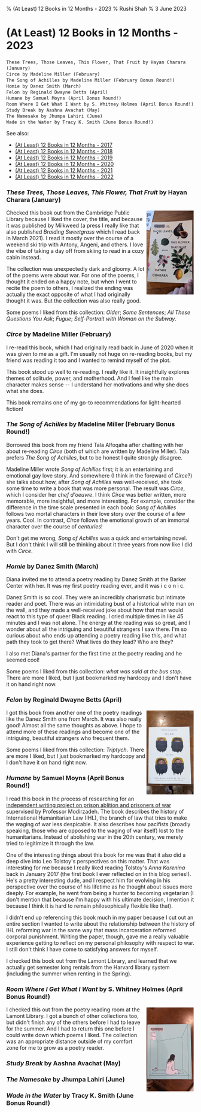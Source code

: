 % (At Least) 12 Books in 12 Months - 2023
% Rushi Shah
% 3 June 2023

<link href="https://afeld.github.io/emoji-css/emoji.css" rel="stylesheet">

# (At Least) 12 Books in 12 Months - 2023

```
These Trees, Those Leaves, This Flower, That Fruit by Hayan Charara (January)
Circe by Madeline Miller (February)
The Song of Achilles by Madeline Miller (February Bonus Round!)
Homie by Danez Smith (March)
Felon by Reginald Dwayne Betts (April)
Humane by Samuel Moyns (April Bonus Round!)
Room Where I Get What I Want by S. Whitney Holmes (April Bonus Round!) 
Study Break by Aashna Avachat (May)
The Namesake by Jhumpa Lahiri (June)
Wade in the Water by Tracy K. Smith (June Bonus Round!)
```

See also:  
 - [(At Least) 12 Books in 12 Months - 2017](12-books-12-months-2017.html)  
 - [(At Least) 12 Books in 12 Months - 2018](12-books-12-months-2018.html)  
 - [(At Least) 12 Books in 12 Months - 2019](12-books-12-months-2019.html)  
 - [(At Least) 12 Books in 12 Months - 2020](12-books-12-months-2020.html)  
 - [(At Least) 12 Books in 12 Months - 2021](12-books-12-months-2021.html)  
 - [(At Least) 12 Books in 12 Months - 2022](12-books-12-months-2022.html)


### *These Trees, Those Leaves, This Flower, That Fruit* by Hayan Charara (January)

<img style="max-width:25%; float:right; margin:3px;" src='../resources/12-books-12-months-2023/these-leaves.jpg' />

Checked this book out from the Cambridge Public Library because I liked the cover, the title, and because it was published by Milkweed (a press I really like that also published *Braiding Sweetgrass* which I read back in March 2021). I read it mostly over the course of a weekend ski trip with Antony, Angeni, and others. I love the vibe of taking a day off from skiing to read in a cozy cabin instead. 

The collection was unexpectedly dark and gloomy. A lot of the poems were about war. For one of the poems, I thought it ended on a happy note, but when I went to recite the poem to others, I realized the ending was actually the exact opposite of what I had originally thought it was. But the collection was also really good. 

Some poems I liked from this collection: *Older*; *Some Sentences*; *All These Questions You Ask*; *Fugue*; *Self-Portrait with Woman on the Subway*. 

### *Circe* by Madeline Miller (February)

I re-read this book, which I had originally read back in June of 2020 when it was given to me as a gift. I'm usually not huge on re-reading books, but my friend was reading it too and I wanted to remind myself of the plot. 

This book stood up well to re-reading. I really like it. It insightfully explores themes of solitude, power, and motherhood. And I feel like the main character makes sense -- I understand her motivations and why she does what she does. 

This book remains one of my go-to recommendations for light-hearted fiction!

### *The Song of Achilles* by Madeline Miller (February Bonus Round!)

Borrowed this book from my friend Tala Alfoqaha after chatting with her about re-reading *Circe* (both of which are written by Madeline Miller). Tala prefers *The Song of Achilles*, but to be honest I quite strongly disagree.

Madeline Miller wrote *Song of Achilles* first; it is an entertaining and emotional gay love story. And somewhere (I think in the foreward of *Circe*?) she talks about how, after *Song of Achilles* was well-received, she took some time to write a book that was more personal. The result was *Circe*, which I consider her *chef d'oeuvre*. I think *Circe* was better written, more memorable, more insightful, and more interesting. For example, consider the difference in the time scale presented in each book: *Song of Achilles* follows two mortal characters in their love story over the course of a few years. Cool. In contrast, *Circe* follows the emotional growth of an immortal character over the course of *centuries*! 

Don't get me wrong, *Song of Achilles* was a quick and entertaining novel. But I don't think I will still be thinking about it three years from now like I did with *Circe*.

### *Homie* by Danez Smith (March)

Diana invited me to attend a poetry reading by Danez Smith at the Barker Center with her. It was my first poetry reading ever, and it was i c o n i c.

Danez Smith is so cool. They were an incredibly charismatic but intimate reader and poet. There was an intimidating bust of a historical white man on the wall, and they made a well-received joke about how that man would react to this type of queer Black reading. I cried multiple times in like 45 minutes and I was not alone. The energy at the reading was so great, and I wonder about all the intriguing and beautiful strangers I saw there. I'm so curious about who ends up attending a poetry reading like this, and what path they took to get there? What lives do they lead? Who are they? 

I also met Diana's partner for the first time at the poetry reading and he seemed cool!

Some poems I liked from this collection: *what was said at the bus stop*. There are more I liked, but I just bookmarked my hardcopy and I don't have it on hand right now. 

### *Felon* by Reginald Dwayne Betts (April)

<img style="max-width:25%; float:right; margin:3px;" src='../resources/12-books-12-months-2023/felon.jpg' />

I got this book from another one of the poetry readings like the Danez Smith one from March. It was also really good! Almost all the same thoughts as above. I hope to attend more of these readings and become one of the intriguing, beautiful strangers who frequent them. 

Some poems I liked from this collection: *Triptych*. There are more I liked, but I just bookmarked my hardcopy and I don't have it on hand right now. 

### *Humane* by Samuel Moyns (April Bonus Round!)

I read this book in the process of researching for an [independent writing project on prison ablition and prisoners of war](./abolishing-prisoners-of-war.pdf) supervised by Professor Modirzadeh. The book describes the history of International Humanitarian Law (IHL), the branch of law that tries to make the waging of war less despicable. It also describes how pacifists (broadly speaking, those who are opposed to the waging of war itself) lost to the humanitarians. Instead of abolishing war in the 20th century, we merely tried to legitimize it through the law. 

One of the interesting things about this book for me was that it also did a deep dive into Leo Tolstoy's perspectives on this matter. That was interesting for me because I really liked reading Tolstoy's *Anna Karenina* back in January 2017 (the first book I ever reflected on in this blog series!). He's a pretty interesting dude, and I respect him for evolving in his perspective over the course of his lifetime as he thought about issues more deeply. For example, he went from being a hunter to becoming vegetarian (I don't mention that because I'm happy with his ultimate decision, I mention it because I think it is hard to remain philosophically flexible like that).  

I didn't end up referencing this book much in my paper because I cut out an entire section I wanted to write about the relationship between the history of IHL reforming war in the same way that mass incarceration reformed corporal punishment. Writing the paper, though, gave me a really valuable experience getting to reflect on my personal philosophy with respect to war. I still don't think I have come to satisfying answers for myself.

I checked this book out from the Lamont Library, and learned that we actually get semester long rentals from the Harvard library system (including the summer when renting in the Spring).

### *Room Where I Get What I Want* by S. Whitney Holmes (April Bonus Round!) 

<img style="max-width:25%; float:right; margin:3px;" src='../resources/12-books-12-months-2023/room.jpg' />

I checked this out from the poetry reading room at the Lamont Library. I got a bunch of other collections too, but didn't finish any of the others before I had to leave for the summer. And I had to return this one before I could write down which poems I liked. The collection was an appropriate distance outside of my comfort zone for me to grow as a poetry reader. 

### *Study Break* by Aashna Avachat (May)

### *The Namesake* by Jhumpa Lahiri (June)

### *Wade in the Water* by Tracy K. Smith (June Bonus Round!)

